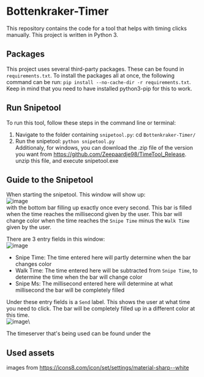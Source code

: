 # Bottenkraker-Timer
This repository contains the code for a tool that helps with timing clicks manually. This project is written in Python 3.

## Packages
This project uses several third-party packages. These can be found in ```requirements.txt```. To install the packages all at once, the following command can be run: ```pip install --no-cache-dir -r requirements.txt```. Keep in mind that you need to have installed python3-pip for this to work.

## Run Snipetool
To run this tool, follow these steps in the command line or terminal:
1. Navigate to the folder containing ```snipetool.py```: cd ```Bottenkraker-Timer/```
2. Run the snipetool: ```python snipetool.py```\
Additionaly, for windows, you can download the .zip file of the version you want from https://github.com/Zeepaardje98/TimeTool_Release. unzip this file, and execute snipetool.exe

## Guide to the Snipetool
When starting the snipetool. This window will show up:\
![image](https://user-images.githubusercontent.com/46892835/122901887-485e9500-d34e-11eb-8699-02505563765f.png)\
with the bottom bar filling up exactly once every second. This bar is filled when the time reaches the millisecond given by the user. This bar will change color when the time reaches the ```Snipe Time``` minus the ```Walk Time``` given by the user.

There are 3 entry fields in this window:\
![image](https://user-images.githubusercontent.com/46892835/122903609-db4bff00-d34f-11eb-8e45-d49ebe14e2bf.png)
- Snipe Time: The time entered here will partly determine when the bar changes color
- Walk Time: The time entered here will be subtracted from ```Snipe Time```, to determine the time when the bar will change color
- Snipe Ms: The millisecond entered here will determine at what millisecond the bar will be completely filled

Under these entry fields is a ```Send``` label. This shows the user at what time you need to click. The bar will be completely filled up in a different color at this time.\
![image](https://user-images.githubusercontent.com/46892835/122904296-7d6be700-d350-11eb-861a-5774d261fdf9.png)\

The timeserver that's being used can be found under the


## Used assets
images from https://icons8.com/icon/set/settings/material-sharp--white
